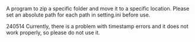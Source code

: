 A program to zip a specific folder and move it to a specific location.
Please set an absolute path for each path in setting.ini before use.

240514
Currently, there is a problem with timestamp errors and it does not work properly, so please do not use it.